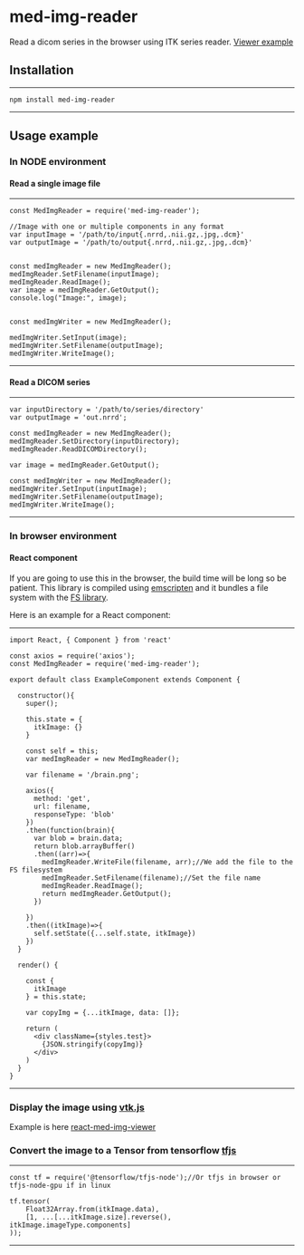 # med-img-reader

Read a dicom series in the browser using ITK series reader. 
[Viewer example](https://hpc.medimg-ai.com)

## Installation

----
	npm install med-img-reader
----

## Usage example

### In NODE environment

#### Read a single image file

---
	const MedImgReader = require('med-img-reader');

	//Image with one or multiple components in any format
	var inputImage = '/path/to/input{.nrrd,.nii.gz,.jpg,.dcm}'
	var outputImage = '/path/to/output{.nrrd,.nii.gz,.jpg,.dcm}'


	const medImgReader = new MedImgReader();
	medImgReader.SetFilename(inputImage);
	medImgReader.ReadImage();
	var image = medImgReader.GetOutput();
	console.log("Image:", image);
	

    const medImgWriter = new MedImgReader();
	
	medImgWriter.SetInput(image);
	medImgWriter.SetFilename(outputImage);
	medImgWriter.WriteImage();
---

#### Read a DICOM series

---
        
	var inputDirectory = '/path/to/series/directory'
	var outputImage = 'out.nrrd';

	const medImgReader = new MedImgReader();
	medImgReader.SetDirectory(inputDirectory);
	medImgReader.ReadDICOMDirectory();

	var image = medImgReader.GetOutput();

	const medImgWriter = new MedImgReader();
	medImgWriter.SetInput(inputImage);
	medImgWriter.SetFilename(outputImage);
	medImgWriter.WriteImage();
---

### In browser environment 

#### React component

If you are going to use this in the browser, the build time will be long so be patient.
This library is compiled using [emscripten](https://emscripten.org/) and it bundles a file system with the [FS library](https://emscripten.org/docs/api_reference/Filesystem-API.html).

Here is an example for a React component:

---
	import React, { Component } from 'react'

	const axios = require('axios');
	const MedImgReader = require('med-img-reader');

	export default class ExampleComponent extends Component {

	  constructor(){
	    super();

	    this.state = {
	      itkImage: {}
	    }

	    const self = this;
	    var medImgReader = new MedImgReader();

	    var filename = '/brain.png';

	    axios({
	      method: 'get',
	      url: filename,
	      responseType: 'blob'
	    })
	    .then(function(brain){
	      var blob = brain.data;
	      return blob.arrayBuffer()
	      .then((arr)=>{
	        medImgReader.WriteFile(filename, arr);//We add the file to the FS filesystem
	        medImgReader.SetFilename(filename);//Set the file name 
	        medImgReader.ReadImage();
	        return medImgReader.GetOutput();
	      })
	      
	    })
	    .then((itkImage)=>{
	      self.setState({...self.state, itkImage})
	    })
	  }

	  render() {

	    const {
	      itkImage
	    } = this.state;

	    var copyImg = {...itkImage, data: []};

	    return (
	      <div className={styles.test}>
	        {JSON.stringify(copyImg)}
	      </div>
	    )
	  }
	}

---

### Display the image using [vtk.js](https://kitware.github.io/vtk-js/index.html)

Example is here [react-med-img-viewer](https://www.npmjs.com/package/react-med-img-viewer)

### Convert the image to a Tensor from tensorflow [tfjs](https://www.tensorflow.org/js/)

---
	const tf = require('@tensorflow/tfjs-node');//Or tfjs in browser or tfjs-node-gpu if in linux

	tf.tensor(
		Float32Array.from(itkImage.data), 
		[1, ...[...itkImage.size].reverse(), itkImage.imageType.components]
	));
---
